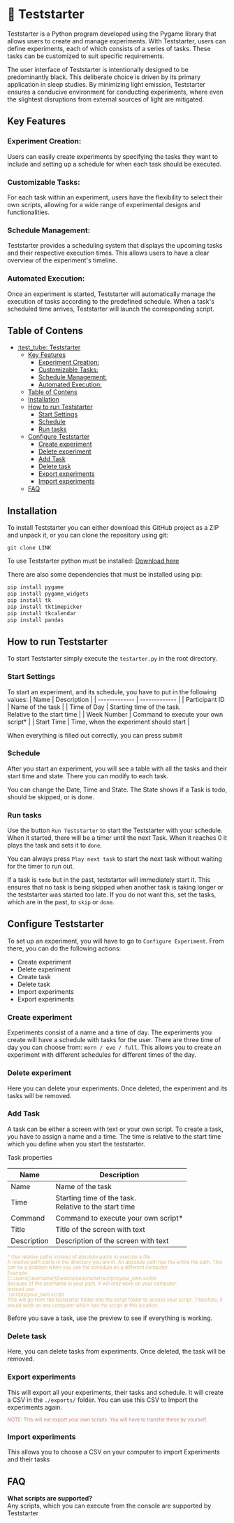 # :test_tube: Teststarter

Teststarter is a Python program developed using the Pygame library that allows users to create and manage experiments. With Teststarter, users can define experiments, each of which consists of a series of tasks. These tasks can be customized to suit specific requirements.

The user interface of Teststarter is intentionally designed to be predominantly black. This deliberate choice is driven by its primary application in sleep studies. By minimizing light emission, Teststarter ensures a conducive environment for conducting experiments, where even the slightest disruptions from external sources of light are mitigated. 

## Key Features
### Experiment Creation: 
Users can easily create experiments by specifying the tasks they want to include and setting up a schedule for when each task should be executed.

### Customizable Tasks: 
For each task within an experiment, users have the flexibility to select their own scripts, allowing for a wide range of experimental designs and functionalities.

### Schedule Management: 
Teststarter provides a scheduling system that displays the upcoming tasks and their respective execution times. This allows users to have a clear overview of the experiment's timeline.

### Automated Execution: 
Once an experiment is started, Teststarter will automatically manage the execution of tasks according to the predefined schedule. When a task's scheduled time arrives, Teststarter will launch the corresponding script.

## Table of Contens

- [:test\_tube: Teststarter](#test_tube-teststarter)
  - [Key Features](#key-features)
    - [Experiment Creation:](#experiment-creation)
    - [Customizable Tasks:](#customizable-tasks)
    - [Schedule Management:](#schedule-management)
    - [Automated Execution:](#automated-execution)
  - [Table of Contens](#table-of-contens)
  - [Installation](#installation)
  - [How to run Teststarter](#how-to-run-teststarter)
    - [Start Settings](#start-settings)
    - [Schedule](#schedule)
    - [Run tasks](#run-tasks)
  - [Configure Teststarter](#configure-teststarter)
    - [Create experiment](#create-experiment)
    - [Delete experiment](#delete-experiment)
    - [Add Task](#add-task)
    - [Delete task](#delete-task)
    - [Export experiments](#export-experiments)
    - [Import experiments](#import-experiments)
  - [FAQ](#faq)

## Installation
To install Teststarter you can either download this GitHub project as a ZIP and unpack it, or you can clone the repository using git:

```git
git clone LINK
```

To use Teststarter python must be installed:
[Download here](https://www.python.org/downloads/)

There are also some dependencies that must be installed using pip:

```python
pip install pygame
pip install pygame_widgets
pip install tk
pip install tktimepicker
pip install tkcalendar
pip install pandas
```

## How to run Teststarter
To start Teststarter simply execute the `testarter.py` in the root directory.

### Start Settings
To start an experiment, and its schedule, you have to put in the following values:
| Name  | Description |
| ------------- | ------------- |
| Participant ID  | Name of the task  |
| Time of Day  | Starting time of the task.<br />Relative to the start time  |
| Week Number  | Command to execute your own script*  |
| Start Time  | Time, when the experiment should start |

When everything is filled out correctly, you can press submit

### Schedule
After you start an experiment, you will see a table with all the tasks and their start time and state. There you can modify to each task. 

You can change the Date, Time and State. The State shows if a Task is todo, should be skipped, or is done. 

### Run tasks
Use the button `Run Teststarter` to start the Teststarter with your schedule.
When it started, there will be a timer until the next Task. When it reaches 0 it 
plays the task and sets it to `done`.

You can always press `Play next task` to start the next task without waiting for the timer to run out.

If a task is `todo` but in the past, teststarter will immediately start it. 
This ensures that no task is being skipped when another task is taking longer or
the teststarter was started too late.
If you do not want this, set the tasks, which are in the past, to `skip` or `done`. 

## Configure Teststarter

To set up an experiment, you will have to go to `Configure Experiment`.
From there, you can do the following actions:

- Create experiment
- Delete experiment
- Create task
- Delete task
- Import experiments
- Export experiments

### Create experiment
Experiments consist of a name and a time of day.
The experiments you create will have a schedule with tasks for the user.
There are three time of day you can choose from: `morn / eve / full`. This allows you to create an experiment with different schedules for different times of the day.

### Delete experiment
Here you can delete your experiments. Once deleted, the experiment and its tasks will be removed.

### Add Task
A task can be either a screen with text or your own script. To create a task, you have to assign a name and a time.
The time is relative to the start time which you define when you start the teststarter. 

Task properties

| Name  | Description |
| ------------- | ------------- |
| Name  | Name of the task  |
| Time  | Starting time of the task.<br />Relative to the start time  |
| Command  | Command to execute your own script*  |
| Title  | Title of the screen with text  |
| Description  | Description of the screen with text  |

<p style="color: #d7ba7d; font-size: 0.8em; line-height: 1.1em;">
* Use relative paths instead of absolute paths to execute a file. <br /> 
A relative path starts in the directory you are in. An absolute path has the entire file path. This can be a problem when you use the schedule on a different computer. <br />
Example: <br />
 C:\users\[username]\Desktop\teststarter\scripts\your_own.script <br />
 Because of the username in your path, it will only work on your computer. <br>
 instead use: <br />
 .\scripts\your_own.script <br />
 This will go from the teststarter folder into the script folder to access your script. 
 Therefore, it would work on any computer which has the script at this location.</p>

Before you save a task, use the preview to see if everything is working.

### Delete task
Here, you can delete tasks from experiments. Once deleted, the task will be removed.

### Export experiments
This will export all your experiments, their tasks and schedule.
It will create a CSV in the `./exports/` folder.
You can use this CSV to Import the experiments again.
<p style="color: #CC7F7F; font-size: 0.8em; line-height: 1.1em;">
NOTE: This will not export your own scripts. You will have to transfer these by yourself.</p>

### Import experiments
This allows you to choose a CSV on your computer to import Experiments and their tasks

## FAQ
<strong>What scripts are supported?</strong><br /> Any scripts, which you can execute from the console are supported by Teststarter